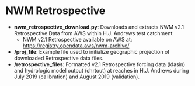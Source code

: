 # NWM Retrospective

-   **nwm_retrospective_download.py**: Downloads and extracts NWM v2.1 Retrospective Data from AWS within H.J. Andrews test catchment
    -   NWM v2.1 Retrospective available on AWS at: https://registry.opendata.aws/nwm-archive/
-   **/proj_file**: Example file used to initialize geographic projection of downloaded Retrospective data files.
-   **/retrospective_files**: Formatted v2.1 Retrospective forcing data (ldasin) and hydrologic model output (chrtout) at reaches in H.J. Andrews during July 2019 (calibration) and August 2019 (validation).
